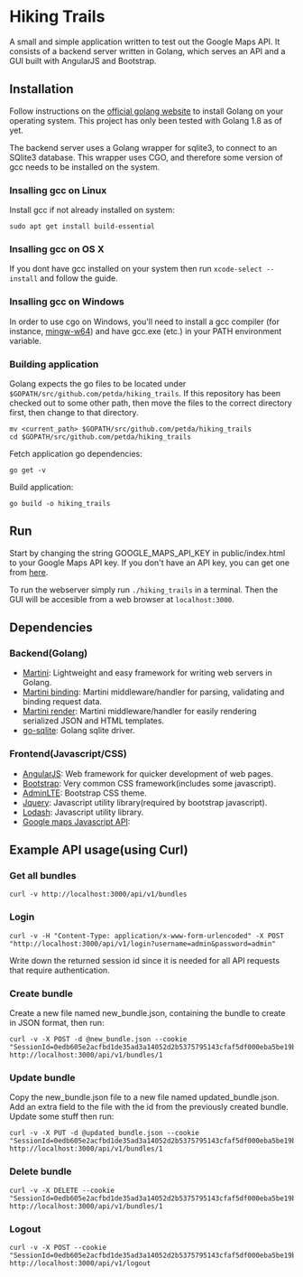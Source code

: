 Hiking Trails
===========

A small and simple application written to test out the Google Maps API. It consists of a backend server written in Golang, which serves an API and a GUI built with AngularJS and Bootstrap.


Installation
------------

Follow instructions on the [official golang website](https://golang.org/dl/) to install Golang on your operating system. This project has only been tested with Golang 1.8 as of yet.

The backend server uses a Golang wrapper for sqlite3, to connect to an SQlite3 database. This wrapper uses CGO, and therefore some version of gcc needs to be installed on the system.

### Insalling gcc on Linux

Install gcc if not already installed on system:

```
sudo apt get install build-essential
```

### Insalling gcc on OS X

If you dont have gcc installed on your system then run `xcode-select --install` and follow the guide.

### Insalling gcc on Windows

In order to use cgo on Windows, you'll need to install a gcc compiler (for instance, [mingw-w64](http://mingw-w64.org/doku.php)) and have gcc.exe (etc.) in your PATH environment variable.


### Building application

Golang expects the go files to be located under `$GOPATH/src/github.com/petda/hiking_trails`.
If this repository has been checked out to some other path, then move the files to the
correct directory first, then change to that directory.

```
mv <current_path> $GOPATH/src/github.com/petda/hiking_trails
cd $GOPATH/src/github.com/petda/hiking_trails
```

Fetch application go dependencies:

```
go get -v
```

Build application:
```
go build -o hiking_trails
```

Run
------------

Start by changing the string GOOGLE_MAPS_API_KEY in public/index.html to your Google Maps API key. If you don't have an API key, you can get one from [here](https://developers.google.com/maps/documentation/javascript/get-api-key).

To run the webserver simply run `./hiking_trails` in a terminal. Then the GUI will be accesible from a web browser at `localhost:3000`.


Dependencies
------------

### Backend(Golang)
* [Martini](http://github.com/go-martini/martini): Lightweight and easy framework for writing web servers in Golang.
* [Martini binding](http://github.com/martini-contrib/binding): Martini middleware/handler for parsing, validating and binding request data.
* [Martini render](http://github.com/martini-contrib/render): Martini middleware/handler for easily rendering serialized JSON and HTML templates.
* [go-sqlite](http://github.com/mattn/go-sqlite3): Golang sqlite driver.

### Frontend(Javascript/CSS)
* [AngularJS](https://angularjs.org/): Web framework for quicker development of web pages.
* [Bootstrap](http://getbootstrap.com/): Very common CSS framework(includes some javascript).
* [AdminLTE](https://almsaeedstudio.com/themes/AdminLTE/index2.html): Bootstrap CSS theme.
* [Jquery](https://jquery.com/): Javascript utility library(required by bootstrap javascript).
* [Lodash](https://lodash.com/): Javascript utility library.
* [Google maps Javascript API](https://developers.google.com/maps/documentation/javascript/tutorial):

Example API usage(using Curl)
------------


### Get all bundles

```
curl -v http://localhost:3000/api/v1/bundles
```

### Login

```
curl -v -H "Content-Type: application/x-www-form-urlencoded" -X POST "http://localhost:3000/api/v1/login?username=admin&password=admin"
```

Write down the returned session id since it is needed for all API requests that require authentication.


### Create bundle

Create a new file named new_bundle.json, containing the bundle to create in JSON format, then run:
```
curl -v -X POST -d @new_bundle.json --cookie "SessionId=0edb605e2acfbd1de35ad3a14052d2b5375795143cfaf5df000eba5be19b6c8e" http://localhost:3000/api/v1/bundles/1
```

### Update bundle

Copy the new_bundle.json file to a new file named updated_bundle.json. Add an extra field to the file with the id from the previously created bundle. Update some stuff then run:

```
curl -v -X PUT -d @updated_bundle.json --cookie "SessionId=0edb605e2acfbd1de35ad3a14052d2b5375795143cfaf5df000eba5be19b6c8e" http://localhost:3000/api/v1/bundles/1
```

### Delete bundle

```
curl -v -X DELETE --cookie "SessionId=0edb605e2acfbd1de35ad3a14052d2b5375795143cfaf5df000eba5be19b6c8e" http://localhost:3000/api/v1/bundles/1
```

### Logout

```
curl -v -X POST --cookie "SessionId=0edb605e2acfbd1de35ad3a14052d2b5375795143cfaf5df000eba5be19b6c8e" http://localhost:3000/api/v1/logout
```

